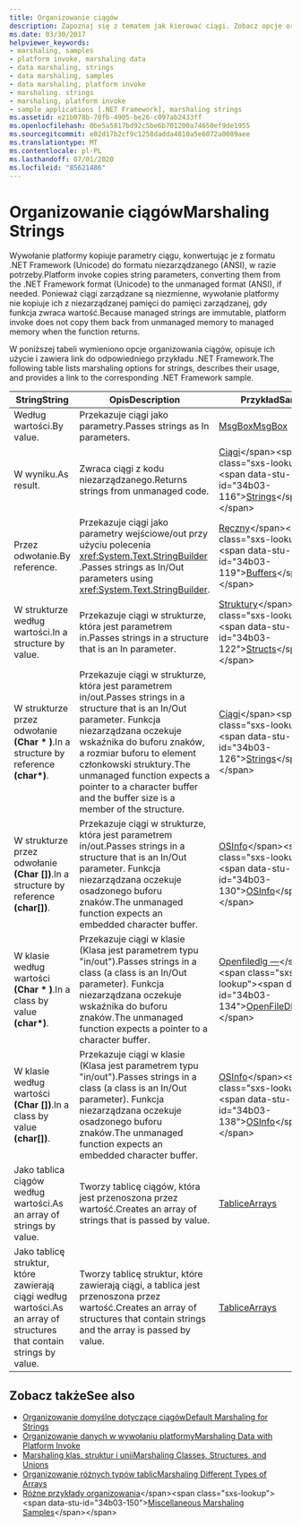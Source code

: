 ```yaml
---
title: Organizowanie ciągów
description: Zapoznaj się z tematem jak kierować ciągi. Zobacz opcje organizowania ciągów według wartości lub odwołania, w wyniku, w strukturze lub klasie według wartości lub odwołania i innych.
ms.date: 03/30/2017
helpviewer_keywords:
- marshaling, samples
- platform invoke, marshaling data
- data marshaling, strings
- data marshaling, samples
- data marshaling, platform invoke
- marshaling. strings
- marshaling, platform invoke
- sample applications [.NET Framework], marshaling strings
ms.assetid: e21b078b-70fb-4905-be26-c097ab2433ff
ms.openlocfilehash: 0be5a5817bd92c5be6b701200a74650ef9de1955
ms.sourcegitcommit: e02d17b2cf9c1258dadda4810a5e6072a0089aee
ms.translationtype: MT
ms.contentlocale: pl-PL
ms.lasthandoff: 07/01/2020
ms.locfileid: "85621486"
---
```

# <a name="marshaling-strings"></a><span data-ttu-id="34b03-104">Organizowanie ciągów</span><span class="sxs-lookup"><span data-stu-id="34b03-104">Marshaling Strings</span></span>
<span data-ttu-id="34b03-105">Wywołanie platformy kopiuje parametry ciągu, konwertując je z formatu .NET Framework (Unicode) do formatu niezarządzanego (ANSI), w razie potrzeby.</span><span class="sxs-lookup"><span data-stu-id="34b03-105">Platform invoke copies string parameters, converting them from the .NET Framework format (Unicode) to the unmanaged format (ANSI), if needed.</span></span> <span data-ttu-id="34b03-106">Ponieważ ciągi zarządzane są niezmienne, wywołanie platformy nie kopiuje ich z niezarządzanej pamięci do pamięci zarządzanej, gdy funkcja zwraca wartość.</span><span class="sxs-lookup"><span data-stu-id="34b03-106">Because managed strings are immutable, platform invoke does not copy them back from unmanaged memory to managed memory when the function returns.</span></span>  
  
 <span data-ttu-id="34b03-107">W poniższej tabeli wymieniono opcje organizowania ciągów, opisuje ich użycie i zawiera link do odpowiedniego przykładu .NET Framework.</span><span class="sxs-lookup"><span data-stu-id="34b03-107">The following table lists marshaling options for strings, describes their usage, and provides a link to the corresponding .NET Framework sample.</span></span>  
  
|<span data-ttu-id="34b03-108">String</span><span class="sxs-lookup"><span data-stu-id="34b03-108">String</span></span>|<span data-ttu-id="34b03-109">Opis</span><span class="sxs-lookup"><span data-stu-id="34b03-109">Description</span></span>|<span data-ttu-id="34b03-110">Przykład</span><span class="sxs-lookup"><span data-stu-id="34b03-110">Sample</span></span>|  
|------------|-----------------|------------|  
|<span data-ttu-id="34b03-111">Według wartości.</span><span class="sxs-lookup"><span data-stu-id="34b03-111">By value.</span></span>|<span data-ttu-id="34b03-112">Przekazuje ciągi jako parametry.</span><span class="sxs-lookup"><span data-stu-id="34b03-112">Passes strings as In parameters.</span></span>|[<span data-ttu-id="34b03-113">MsgBox</span><span class="sxs-lookup"><span data-stu-id="34b03-113">MsgBox</span></span>](msgbox-sample.md)|  
|<span data-ttu-id="34b03-114">W wyniku.</span><span class="sxs-lookup"><span data-stu-id="34b03-114">As result.</span></span>|<span data-ttu-id="34b03-115">Zwraca ciągi z kodu niezarządzanego.</span><span class="sxs-lookup"><span data-stu-id="34b03-115">Returns strings from unmanaged code.</span></span>|<span data-ttu-id="34b03-116">[Ciągi](https://docs.microsoft.com/previous-versions/dotnet/netframework-4.0/e765dyyy(v=vs.100))</span><span class="sxs-lookup"><span data-stu-id="34b03-116">[Strings](https://docs.microsoft.com/previous-versions/dotnet/netframework-4.0/e765dyyy(v=vs.100))</span></span>|  
|<span data-ttu-id="34b03-117">Przez odwołanie.</span><span class="sxs-lookup"><span data-stu-id="34b03-117">By reference.</span></span>|<span data-ttu-id="34b03-118">Przekazuje ciągi jako parametry wejściowe/out przy użyciu polecenia <xref:System.Text.StringBuilder> .</span><span class="sxs-lookup"><span data-stu-id="34b03-118">Passes strings as In/Out parameters using <xref:System.Text.StringBuilder>.</span></span>|<span data-ttu-id="34b03-119">[Ręczny](https://docs.microsoft.com/previous-versions/dotnet/netframework-4.0/x3txb6xc(v=vs.100))</span><span class="sxs-lookup"><span data-stu-id="34b03-119">[Buffers](https://docs.microsoft.com/previous-versions/dotnet/netframework-4.0/x3txb6xc(v=vs.100))</span></span>|  
|<span data-ttu-id="34b03-120">W strukturze według wartości.</span><span class="sxs-lookup"><span data-stu-id="34b03-120">In a structure by value.</span></span>|<span data-ttu-id="34b03-121">Przekazuje ciągi w strukturze, która jest parametrem in.</span><span class="sxs-lookup"><span data-stu-id="34b03-121">Passes strings in a structure that is an In parameter.</span></span>|<span data-ttu-id="34b03-122">[Struktury](https://docs.microsoft.com/previous-versions/dotnet/netframework-4.0/eadtsekz(v=vs.100))</span><span class="sxs-lookup"><span data-stu-id="34b03-122">[Structs](https://docs.microsoft.com/previous-versions/dotnet/netframework-4.0/eadtsekz(v=vs.100))</span></span>|  
|<span data-ttu-id="34b03-123">W strukturze przez odwołanie **(Char \* )**.</span><span class="sxs-lookup"><span data-stu-id="34b03-123">In a structure by reference **(char\*)**.</span></span>|<span data-ttu-id="34b03-124">Przekazuje ciągi w strukturze, która jest parametrem in/out.</span><span class="sxs-lookup"><span data-stu-id="34b03-124">Passes strings in a structure that is an In/Out parameter.</span></span> <span data-ttu-id="34b03-125">Funkcja niezarządzana oczekuje wskaźnika do buforu znaków, a rozmiar buforu to element członkowski struktury.</span><span class="sxs-lookup"><span data-stu-id="34b03-125">The unmanaged function expects a pointer to a character buffer and the buffer size is a member of the structure.</span></span>|<span data-ttu-id="34b03-126">[Ciągi](https://docs.microsoft.com/previous-versions/dotnet/netframework-4.0/e765dyyy(v=vs.100))</span><span class="sxs-lookup"><span data-stu-id="34b03-126">[Strings](https://docs.microsoft.com/previous-versions/dotnet/netframework-4.0/e765dyyy(v=vs.100))</span></span>|  
|<span data-ttu-id="34b03-127">W strukturze przez odwołanie **(Char [])**.</span><span class="sxs-lookup"><span data-stu-id="34b03-127">In a structure by reference **(char[])**.</span></span>|<span data-ttu-id="34b03-128">Przekazuje ciągi w strukturze, która jest parametrem in/out.</span><span class="sxs-lookup"><span data-stu-id="34b03-128">Passes strings in a structure that is an In/Out parameter.</span></span> <span data-ttu-id="34b03-129">Funkcja niezarządzana oczekuje osadzonego buforu znaków.</span><span class="sxs-lookup"><span data-stu-id="34b03-129">The unmanaged function expects an embedded character buffer.</span></span>|<span data-ttu-id="34b03-130">[OSInfo](https://docs.microsoft.com/previous-versions/dotnet/netframework-4.0/795sy883(v=vs.100))</span><span class="sxs-lookup"><span data-stu-id="34b03-130">[OSInfo](https://docs.microsoft.com/previous-versions/dotnet/netframework-4.0/795sy883(v=vs.100))</span></span>|  
|<span data-ttu-id="34b03-131">W klasie według wartości **(Char \* )**.</span><span class="sxs-lookup"><span data-stu-id="34b03-131">In a class by value **(char\*)**.</span></span>|<span data-ttu-id="34b03-132">Przekazuje ciągi w klasie (Klasa jest parametrem typu "in/out").</span><span class="sxs-lookup"><span data-stu-id="34b03-132">Passes strings in a class (a class is an In/Out parameter).</span></span> <span data-ttu-id="34b03-133">Funkcja niezarządzana oczekuje wskaźnika do buforu znaków.</span><span class="sxs-lookup"><span data-stu-id="34b03-133">The unmanaged function expects a pointer to a character buffer.</span></span>|<span data-ttu-id="34b03-134">[Openfiledlg —](https://docs.microsoft.com/previous-versions/dotnet/netframework-4.0/w5tyztk9(v=vs.100))</span><span class="sxs-lookup"><span data-stu-id="34b03-134">[OpenFileDlg](https://docs.microsoft.com/previous-versions/dotnet/netframework-4.0/w5tyztk9(v=vs.100))</span></span>|  
|<span data-ttu-id="34b03-135">W klasie według wartości **(Char [])**.</span><span class="sxs-lookup"><span data-stu-id="34b03-135">In a class by value **(char[])**.</span></span>|<span data-ttu-id="34b03-136">Przekazuje ciągi w klasie (Klasa jest parametrem typu "in/out").</span><span class="sxs-lookup"><span data-stu-id="34b03-136">Passes strings in a class (a class is an In/Out parameter).</span></span> <span data-ttu-id="34b03-137">Funkcja niezarządzana oczekuje osadzonego buforu znaków.</span><span class="sxs-lookup"><span data-stu-id="34b03-137">The unmanaged function expects an embedded character buffer.</span></span>|<span data-ttu-id="34b03-138">[OSInfo](https://docs.microsoft.com/previous-versions/dotnet/netframework-4.0/795sy883(v=vs.100))</span><span class="sxs-lookup"><span data-stu-id="34b03-138">[OSInfo](https://docs.microsoft.com/previous-versions/dotnet/netframework-4.0/795sy883(v=vs.100))</span></span>|  
|<span data-ttu-id="34b03-139">Jako tablica ciągów według wartości.</span><span class="sxs-lookup"><span data-stu-id="34b03-139">As an array of strings by value.</span></span>|<span data-ttu-id="34b03-140">Tworzy tablicę ciągów, która jest przenoszona przez wartość.</span><span class="sxs-lookup"><span data-stu-id="34b03-140">Creates an array of strings that is passed by value.</span></span>|[<span data-ttu-id="34b03-141">Tablice</span><span class="sxs-lookup"><span data-stu-id="34b03-141">Arrays</span></span>](marshaling-different-types-of-arrays.md)|  
|<span data-ttu-id="34b03-142">Jako tablicę struktur, które zawierają ciągi według wartości.</span><span class="sxs-lookup"><span data-stu-id="34b03-142">As an array of structures that contain strings by value.</span></span>|<span data-ttu-id="34b03-143">Tworzy tablicę struktur, które zawierają ciągi, a tablica jest przenoszona przez wartość.</span><span class="sxs-lookup"><span data-stu-id="34b03-143">Creates an array of structures that contain strings and the array is passed by value.</span></span>|[<span data-ttu-id="34b03-144">Tablice</span><span class="sxs-lookup"><span data-stu-id="34b03-144">Arrays</span></span>](marshaling-different-types-of-arrays.md)|  
  
## <a name="see-also"></a><span data-ttu-id="34b03-145">Zobacz także</span><span class="sxs-lookup"><span data-stu-id="34b03-145">See also</span></span>

- [<span data-ttu-id="34b03-146">Organizowanie domyślne dotyczące ciągów</span><span class="sxs-lookup"><span data-stu-id="34b03-146">Default Marshaling for Strings</span></span>](default-marshaling-for-strings.md)
- [<span data-ttu-id="34b03-147">Organizowanie danych w wywołaniu platformy</span><span class="sxs-lookup"><span data-stu-id="34b03-147">Marshaling Data with Platform Invoke</span></span>](marshaling-data-with-platform-invoke.md)
- [<span data-ttu-id="34b03-148">Marshaling klas, struktur i unii</span><span class="sxs-lookup"><span data-stu-id="34b03-148">Marshaling Classes, Structures, and Unions</span></span>](marshaling-classes-structures-and-unions.md)
- [<span data-ttu-id="34b03-149">Organizowanie różnych typów tablic</span><span class="sxs-lookup"><span data-stu-id="34b03-149">Marshaling Different Types of Arrays</span></span>](marshaling-different-types-of-arrays.md)
- <span data-ttu-id="34b03-150">[Różne przykłady organizowania](https://docs.microsoft.com/previous-versions/dotnet/netframework-4.0/ss9sb93t(v=vs.100))</span><span class="sxs-lookup"><span data-stu-id="34b03-150">[Miscellaneous Marshaling Samples](https://docs.microsoft.com/previous-versions/dotnet/netframework-4.0/ss9sb93t(v=vs.100))</span></span>
